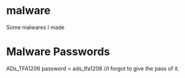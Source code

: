 # malware
Some malwares I made
# Malware Passwords
ADs_TFA1206 password = ads_tfa1206 //I forgot to give the pass of it.
